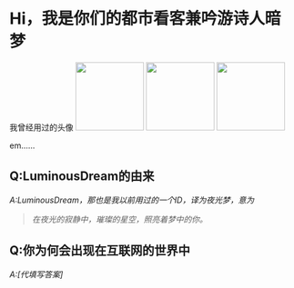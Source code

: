 # Hi，我是你们的都市看客兼吟游诗人暗梦

我曾经用过的头像
<img src="https://darkace.xyz/icon_old.jpg" width="120" height="120"> <img src="https://darkace.xyz/github_icon_old.jpg" width="120" height="120"> <img src="https://darkace.xyz/icon.jpg" width="120" height="120">

em......

## Q:LuminousDream的由来
*A:LuminousDream，那也是我以前用过的一个ID，译为夜光梦，意为*
> *在夜光的寂静中，璀璨的星空，照亮着梦中的你。*

## Q:你为何会出现在互联网的世界中
*A:[代填写答案]*
